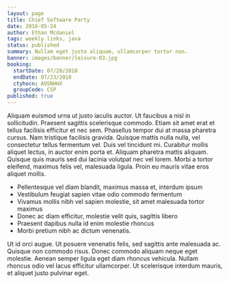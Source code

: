 ```yaml
---
layout: page
title: Chief Software Party
date: 2016-05-24
author: Ethan Mcdaniel
tags: weekly links, java
status: published
summary: Nullam eget justo aliquam, ullamcorper tortor non.
banner: images/banner/leisure-03.jpg
booking:
  startDate: 07/20/2018
  endDate: 07/23/2018
  ctyhocn: AUSNHHX
  groupCode: CSP
published: true
---
```

Aliquam euismod urna ut justo iaculis auctor. Ut faucibus a nisl in sollicitudin. Praesent sagittis scelerisque commodo. Etiam sit amet erat et tellus facilisis efficitur et nec sem. Phasellus tempor dui at massa pharetra cursus. Nam tristique facilisis gravida. Quisque mattis nulla nulla, vel consectetur tellus fermentum vel. Duis vel tincidunt mi. Curabitur mollis aliquet lectus, in auctor enim porta et. Aliquam pharetra mattis aliquam. Quisque quis mauris sed dui lacinia volutpat nec vel lorem. Morbi a tortor eleifend, maximus felis vel, malesuada ligula. Proin eu mauris vitae eros aliquet mollis.

* Pellentesque vel diam blandit, maximus massa et, interdum ipsum
* Vestibulum feugiat sapien vitae odio commodo fermentum
* Vivamus mollis nibh vel sapien molestie, sit amet malesuada tortor maximus
* Donec ac diam efficitur, molestie velit quis, sagittis libero
* Praesent dapibus nulla id enim molestie rhoncus
* Morbi pretium nibh ac dictum venenatis.

Ut id orci augue. Ut posuere venenatis felis, sed sagittis ante malesuada ac. Quisque non commodo risus. Donec commodo aliquam neque eget molestie. Aenean semper ligula eget diam rhoncus vehicula. Nullam rhoncus odio vel lacus efficitur ullamcorper. Ut scelerisque interdum mauris, et aliquet justo pulvinar eget.
